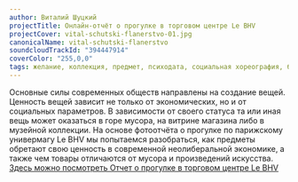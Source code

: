```yaml
---
author: Виталий Шуцкий
projectTitle: Онлайн-отчёт о прогулке в торговом центре Le BHV
projectCover: vital-schutski-flanerstvo-01.jpg
canonicalName: vital-schutski-flanerstvo
soundcloudTrackId: "394447914"
coverColor: "255,0,0"
tags: желание, коллекция, предмет, психодата, социальная хореография, быстрое знание -ые -я, аномалии коридоров
---
```


Основные силы современных обществ направлены на создание вещей. Ценность вещей зависит не только от экономических, но и от социальных параметров. В зависимости от своего статуса та или иная вещь может оказаться в горе мусора, на витрине магазина либо в музейной коллекции. На основе фотоотчёта о прогулке по парижскому универмагу Le BHV мы попытаемся разобраться, как предметы обретают свою ценность в современной неолиберальной экономике, а также чем товары отличаются от мусора и произведений искусства. [Здесь можно посмотреть Отчет о прогулке в торговом центре Le BHV][1]

[1]:	https://drive.google.com/file/d/13b6lAAb2ZLsV2ZRIRnMxziuA0uU38N58/view?usp=sharing
